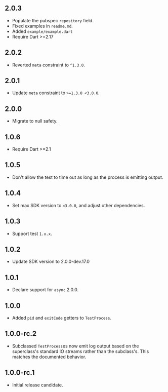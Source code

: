 ## 2.0.3

- Populate the pubspec `repository` field.
- Fixed examples in `readme.md`.
- Added `example/example.dart`
- Require Dart >=2.17

## 2.0.2

- Reverted `meta` constraint to `^1.3.0`.

## 2.0.1

- Update `meta` constraint to `>=1.3.0 <3.0.0`.

## 2.0.0

- Migrate to null safety.

## 1.0.6

- Require Dart >=2.1

## 1.0.5

- Don't allow the test to time out as long as the process is emitting output.

## 1.0.4

- Set max SDK version to `<3.0.0`, and adjust other dependencies.

## 1.0.3

- Support test `1.x.x`.

## 1.0.2

- Update SDK version to 2.0.0-dev.17.0

## 1.0.1

- Declare support for `async` 2.0.0.

## 1.0.0

- Added `pid` and `exitCode` getters to `TestProcess`.

## 1.0.0-rc.2

- Subclassed `TestProcess`es now emit log output based on the superclass's
  standard IO streams rather than the subclass's. This matches the documented
  behavior.

## 1.0.0-rc.1

- Initial release candidate.
